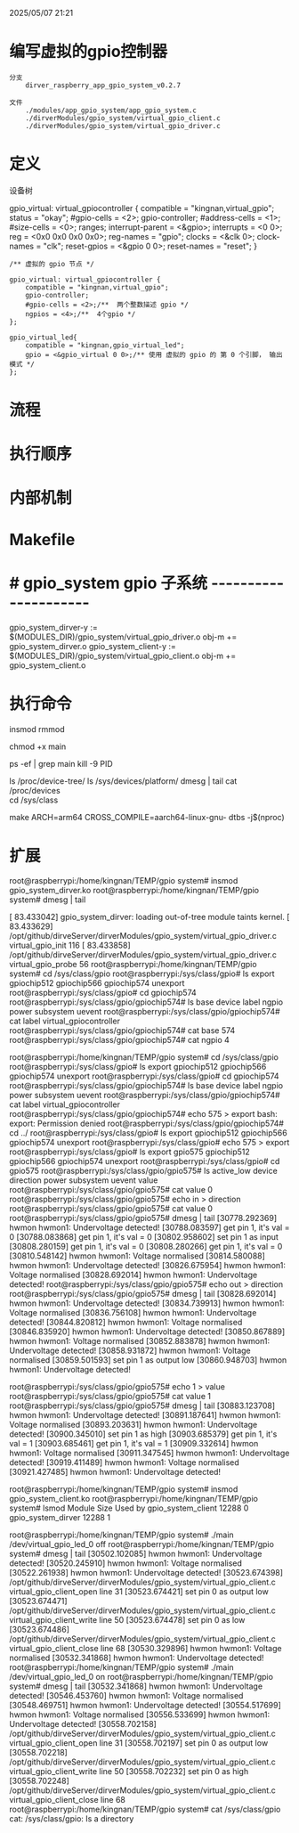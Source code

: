 2025/05/07 21:21
# 编写虚拟的gpio控制器
    分支
        dirver_raspberry_app_gpio_system_v0.2.7

    文件
        ./modules/app_gpio_system/app_gpio_system.c
        ./dirverModules/gpio_system/virtual_gpio_client.c
        ./dirverModules/gpio_system/virtual_gpio_driver.c

# 定义



设备树 

gpio_virtual: virtual_gpiocontroller {
    compatible = "kingnan,virtual_gpio";
    status = "okay";
    #gpio-cells = <2>;
    gpio-controller;
    #address-cells = <1>;
    #size-cells = <0>;
    ranges;
    interrupt-parent = <&gpio>;
    interrupts = <0 0>;
    reg = <0x0 0x0 0x0 0x0>;
    reg-names = "gpio";
    clocks = <&clk 0>;
    clock-names = "clk";
    reset-gpios = <&gpio 0 0>;
    reset-names = "reset";
}


	/** 虚拟的 gpio 节点 */

	gpio_virtual: virtual_gpiocontroller {
		compatible = "kingnan,virtual_gpio";
		gpio-controller;
		#gpio-cells = <2>;/**  两个整数描述 gpio */
		ngpios = <4>;/**  4个gpio */
	};

	gpio_virtual_led{
		compatible = "kingnan,gpio_virtual_led";
		gpio = <&gpio_virtual 0 0>;/** 使用 虚拟的 gpio 的 第 0 个引脚， 输出 模式 */
	};





# 流程


# 执行顺序


# 内部机制


# Makefile

# # gpio_system gpio 子系统 ---------------------
gpio_system_dirver-y := $(MODULES_DIR)/gpio_system/virtual_gpio_driver.o
obj-m += gpio_system_dirver.o
gpio_system_client-y := $(MODULES_DIR)/gpio_system/virtual_gpio_client.o
obj-m += gpio_system_client.o





# 执行命令


insmod
rmmod

chmod +x main

ps -ef | grep main
kill -9 PID

ls /proc/device-tree/
ls /sys/devices/platform/
dmesg | tail
cat /proc/devices  
cd /sys/class 

make ARCH=arm64 CROSS_COMPILE=aarch64-linux-gnu- dtbs -j$(nproc) 

# 扩展



root@raspberrypi:/home/kingnan/TEMP/gpio system# insmod gpio_system_dirver.ko 
root@raspberrypi:/home/kingnan/TEMP/gpio system# dmesg | tail

[   83.433042] gpio_system_dirver: loading out-of-tree module taints kernel.
[   83.433629] /opt/github/dirveServer/dirverModules/gpio_system/virtual_gpio_driver.c virtual_gpio_init 116
[   83.433858] /opt/github/dirveServer/dirverModules/gpio_system/virtual_gpio_driver.c virtual_gpio_probe 56
root@raspberrypi:/home/kingnan/TEMP/gpio system# cd /sys/class/gpio
root@raspberrypi:/sys/class/gpio# ls
export  gpiochip512  gpiochip566  gpiochip574  unexport
root@raspberrypi:/sys/class/gpio# cd gpiochip574
root@raspberrypi:/sys/class/gpio/gpiochip574# ls
base  device  label  ngpio  power  subsystem  uevent
root@raspberrypi:/sys/class/gpio/gpiochip574# cat label 
virtual_gpiocontroller
root@raspberrypi:/sys/class/gpio/gpiochip574# cat base 
574
root@raspberrypi:/sys/class/gpio/gpiochip574# cat ngpio 
4




root@raspberrypi:/home/kingnan/TEMP/gpio system# cd /sys/class/gpio
root@raspberrypi:/sys/class/gpio# ls
export  gpiochip512  gpiochip566  gpiochip574  unexport
root@raspberrypi:/sys/class/gpio# cd gpiochip574
root@raspberrypi:/sys/class/gpio/gpiochip574# ls
base  device  label  ngpio  power  subsystem  uevent
root@raspberrypi:/sys/class/gpio/gpiochip574# cat label 
virtual_gpiocontroller
root@raspberrypi:/sys/class/gpio/gpiochip574# echo 575 > export
bash: export: Permission denied
root@raspberrypi:/sys/class/gpio/gpiochip574# cd ../
root@raspberrypi:/sys/class/gpio# ls
export  gpiochip512  gpiochip566  gpiochip574  unexport
root@raspberrypi:/sys/class/gpio# echo 575 > export
root@raspberrypi:/sys/class/gpio# ls
export  gpio575  gpiochip512  gpiochip566  gpiochip574  unexport
root@raspberrypi:/sys/class/gpio# cd gpio575
root@raspberrypi:/sys/class/gpio/gpio575# ls
active_low  device  direction  power  subsystem  uevent  value
root@raspberrypi:/sys/class/gpio/gpio575# cat value 
0
root@raspberrypi:/sys/class/gpio/gpio575# echo in > direction 
root@raspberrypi:/sys/class/gpio/gpio575# cat value 
0
root@raspberrypi:/sys/class/gpio/gpio575# dmesg | tail
[30778.292369] hwmon hwmon1: Undervoltage detected!
[30788.083597] get pin 1, it's val = 0
[30788.083868] get pin 1, it's val = 0
[30802.958602] set pin 1 as input
[30808.280159] get pin 1, it's val = 0
[30808.280266] get pin 1, it's val = 0
[30810.548142] hwmon hwmon1: Voltage normalised
[30814.580088] hwmon hwmon1: Undervoltage detected!
[30826.675954] hwmon hwmon1: Voltage normalised
[30828.692014] hwmon hwmon1: Undervoltage detected!
root@raspberrypi:/sys/class/gpio/gpio575# echo out > direction 
root@raspberrypi:/sys/class/gpio/gpio575# dmesg | tail
[30828.692014] hwmon hwmon1: Undervoltage detected!
[30834.739913] hwmon hwmon1: Voltage normalised
[30836.756108] hwmon hwmon1: Undervoltage detected!
[30844.820812] hwmon hwmon1: Voltage normalised
[30846.835920] hwmon hwmon1: Undervoltage detected!
[30850.867889] hwmon hwmon1: Voltage normalised
[30852.883878] hwmon hwmon1: Undervoltage detected!
[30858.931872] hwmon hwmon1: Voltage normalised
[30859.501593] set pin 1 as output low
[30860.948703] hwmon hwmon1: Undervoltage detected!

root@raspberrypi:/sys/class/gpio/gpio575# echo 1 > value 
root@raspberrypi:/sys/class/gpio/gpio575# cat value 
1
root@raspberrypi:/sys/class/gpio/gpio575# dmesg | tail
[30883.123708] hwmon hwmon1: Undervoltage detected!
[30891.187641] hwmon hwmon1: Voltage normalised
[30893.203631] hwmon hwmon1: Undervoltage detected!
[30900.345010] set pin 1 as high
[30903.685379] get pin 1, it's val = 1
[30903.685461] get pin 1, it's val = 1
[30909.332614] hwmon hwmon1: Voltage normalised
[30911.347545] hwmon hwmon1: Undervoltage detected!
[30919.411489] hwmon hwmon1: Voltage normalised
[30921.427485] hwmon hwmon1: Undervoltage detected!





root@raspberrypi:/home/kingnan/TEMP/gpio system# insmod gpio_system_client.ko 
root@raspberrypi:/home/kingnan/TEMP/gpio system# lsmod 
Module                  Size  Used by
gpio_system_client     12288  0
gpio_system_dirver     12288  1


root@raspberrypi:/home/kingnan/TEMP/gpio system# ./main /dev/virtual_gpio_led_0 off
root@raspberrypi:/home/kingnan/TEMP/gpio system# dmesg | tail
[30502.102085] hwmon hwmon1: Undervoltage detected!
[30520.245910] hwmon hwmon1: Voltage normalised
[30522.261938] hwmon hwmon1: Undervoltage detected!
[30523.674398] /opt/github/dirveServer/dirverModules/gpio_system/virtual_gpio_client.c virtual_gpio_client_open line 31
[30523.674421] set pin 0 as output low
[30523.674471] /opt/github/dirveServer/dirverModules/gpio_system/virtual_gpio_client.c virtual_gpio_client_write line 50
[30523.674478] set pin 0 as low
[30523.674486] /opt/github/dirveServer/dirverModules/gpio_system/virtual_gpio_client.c virtual_gpio_client_close line 68
[30530.329896] hwmon hwmon1: Voltage normalised
[30532.341868] hwmon hwmon1: Undervoltage detected!
root@raspberrypi:/home/kingnan/TEMP/gpio system# ./main /dev/virtual_gpio_led_0 on
root@raspberrypi:/home/kingnan/TEMP/gpio system# dmesg | tail
[30532.341868] hwmon hwmon1: Undervoltage detected!
[30546.453760] hwmon hwmon1: Voltage normalised
[30548.469751] hwmon hwmon1: Undervoltage detected!
[30554.517699] hwmon hwmon1: Voltage normalised
[30556.533699] hwmon hwmon1: Undervoltage detected!
[30558.702158] /opt/github/dirveServer/dirverModules/gpio_system/virtual_gpio_client.c virtual_gpio_client_open line 31
[30558.702197] set pin 0 as output low
[30558.702218] /opt/github/dirveServer/dirverModules/gpio_system/virtual_gpio_client.c virtual_gpio_client_write line 50
[30558.702232] set pin 0 as high
[30558.702248] /opt/github/dirveServer/dirverModules/gpio_system/virtual_gpio_client.c virtual_gpio_client_close line 68
root@raspberrypi:/home/kingnan/TEMP/gpio system# cat /sys/class/gpio
cat: /sys/class/gpio: Is a directory